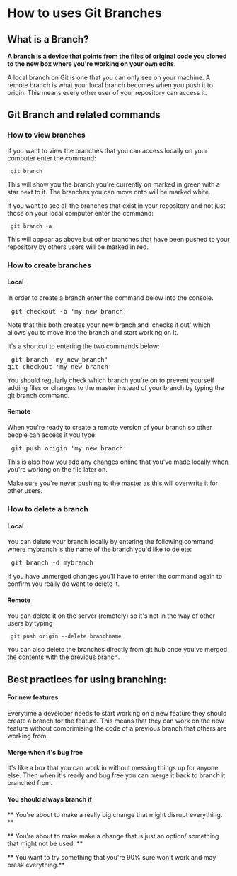 # How to uses Git Branches

## What is a Branch?

**A branch is a device that points from the files of original code you cloned to
the new box where you're working on your own edits.**


A local branch on Git is one that you can only see on your machine.
A remote branch is what your local branch becomes when you push it to origin.
This means every other user of your repository can access it.

## Git Branch and related commands

### How to view branches

If you want to view the branches that you can access locally on your computer enter the command:

<pre><code> git branch </code></pre>

This will show you the branch you're currently on marked in green with a star next to it. The branches you can move onto will be marked white.

If you want to see all the branches that exist in your repository and not just those on your local computer enter the command:

<pre><code> git branch -a </code></pre>

This will appear as above but other branches that have been pushed to your repository by others users will be marked in red.


### How to create branches

#### Local

In order to create a branch enter the command below into the console.

<pre></code> git checkout -b 'my_new_branch' </code></pre>

Note that this both creates your new branch and 'checks it out' which allows you to move into the branch and start working on it.

It's a shortcut to entering the two commands below:

<pre></code> git branch 'my_new_branch'
git checkout 'my_new_branch'</code></pre>

You should regularly check which branch you're on to prevent yourself adding files or changes to the master instead of your branch by typing the git branch command.

#### Remote

When you're ready to create a remote version of your branch so other people can access it you type:

<pre></code> git push origin 'my_new_branch' </code></pre>

This is also how you add any changes online that you've made locally when you're working on the file later on.

Make sure you're never pushing to the master as this will overwrite it for other users.


### How to delete a branch

#### Local

You can delete your branch locally by entering the following command where mybranch is the name of the branch you'd like to delete:

<pre></code> git branch -d mybranch </code></pre>

If you have unmerged changes you'll have to enter the command again to confirm you really do want to delete it.

#### Remote

You can delete it on the server (remotely) so it's not in the way of other users by typing

<pre><code> git push origin --delete branchname </code></pre>

You can also delete the branches directly from git hub once you've merged the contents with the previous branch.


## Best practices for using branching:

#### For new features

Everytime a developer needs to start working on a new feature they should create a branch for the feature. This means that they can work on the new feature without comprimising the code of a previous branch that others are working from.

#### Merge when it's bug free

It's like a box that you can work in without messing things up for anyone else.
Then when it's ready and bug free you can merge it back to branch it branched from.


#### You should always branch if

** You're about to make a really big change that might disrupt everything. **

** You're about to make make a change that is just an option/ something that might not be used. **

** You want to try something that you're 90% sure won't work and may break everything.**
